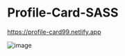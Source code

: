 # Profile-Card-SASS

https://profile-card99.netlify.app

![image](https://user-images.githubusercontent.com/115717042/221770005-0a255311-8db0-40c4-a7f7-c44cdc131724.png)
